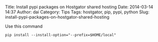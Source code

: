 Title: Install pypi packages on Hostgator shared hosting
Date: 2014-03-14 14:37
Author: dai
Category: Tips
Tags: hostgator, pip, pypi, python
Slug: install-pypi-packages-on-hostgator-shared-hosting

Use this command

`pip install --install-option="--prefix=$HOME/local"`
